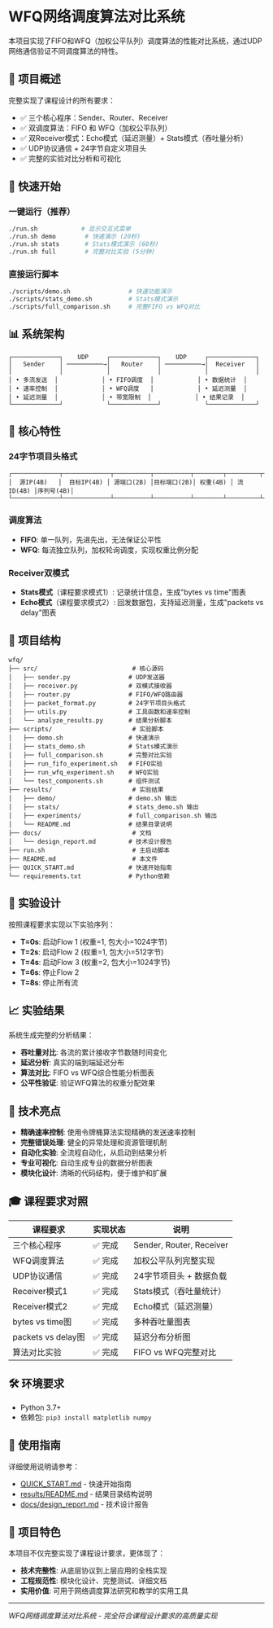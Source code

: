 # WFQ网络调度算法对比系统

本项目实现了FIFO和WFQ（加权公平队列）调度算法的性能对比系统，通过UDP网络通信验证不同调度算法的特性。

## 🎯 项目概述

完整实现了课程设计的所有要求：
- ✅ 三个核心程序：Sender、Router、Receiver
- ✅ 双调度算法：FIFO 和 WFQ（加权公平队列）
- ✅ 双Receiver模式：Echo模式（延迟测量）+ Stats模式（吞吐量分析）
- ✅ UDP协议通信 + 24字节自定义项目头
- ✅ 完整的实验对比分析和可视化

## 🚀 快速开始

### 一键运行（推荐）
```bash
./run.sh            # 显示交互式菜单
./run.sh demo        # 快速演示 (20秒)
./run.sh stats       # Stats模式演示 (60秒)
./run.sh full        # 完整对比实验 (5分钟)
```

### 直接运行脚本
```bash
./scripts/demo.sh                # 快速功能演示
./scripts/stats_demo.sh          # Stats模式演示  
./scripts/full_comparison.sh     # 完整FIFO vs WFQ对比
```

## 📊 系统架构

```
┌─────────────┐    UDP     ┌─────────────┐    UDP     ┌─────────────┐
│   Sender    │ ──────────→│   Router    │ ──────────→│  Receiver   │
│             │            │             │            │             │
│ • 多流发送  │            │ • FIFO调度  │            │ • 数据统计  │
│ • 速率控制  │            │ • WFQ调度   │            │ • 延迟测量  │
│ • 延迟测量  │            │ • 带宽限制  │            │ • 结果记录  │
└─────────────┘            └─────────────┘            └─────────────┘
```

## 🔧 核心特性

### 24字节项目头格式
```
┌─────────────┬─────────────┬──────────┬──────────┬────────┬─────────┬─────────┐
│  源IP(4B)   │  目标IP(4B) │ 源端口(2B) │目标端口(2B)│ 权重(4B) │ 流ID(4B) │序列号(4B)│
└─────────────┴─────────────┴──────────┴──────────┴────────┴─────────┴─────────┘
```

### 调度算法
- **FIFO**: 单一队列，先进先出，无法保证公平性
- **WFQ**: 每流独立队列，加权轮询调度，实现权重比例分配

### Receiver双模式
- **Stats模式**（课程要求模式1）: 记录统计信息，生成"bytes vs time"图表
- **Echo模式**（课程要求模式2）: 回发数据包，支持延迟测量，生成"packets vs delay"图表

## 📁 项目结构

```
wfq/
├── src/                          # 核心源码
│   ├── sender.py                # UDP发送器
│   ├── receiver.py              # 双模式接收器
│   ├── router.py                # FIFO/WFQ路由器
│   ├── packet_format.py         # 24字节项目头格式
│   ├── utils.py                 # 工具函数和速率控制
│   └── analyze_results.py       # 结果分析脚本
├── scripts/                      # 实验脚本
│   ├── demo.sh                  # 快速演示
│   ├── stats_demo.sh            # Stats模式演示
│   ├── full_comparison.sh       # 完整对比实验
│   ├── run_fifo_experiment.sh   # FIFO实验
│   ├── run_wfq_experiment.sh    # WFQ实验
│   └── test_components.sh       # 组件测试
├── results/                      # 实验结果
│   ├── demo/                    # demo.sh 输出
│   ├── stats/                   # stats_demo.sh 输出
│   ├── experiments/             # full_comparison.sh 输出
│   └── README.md                # 结果目录说明
├── docs/                         # 文档
│   └── design_report.md         # 技术设计报告
├── run.sh                        # 主启动脚本
├── README.md                     # 本文件
├── QUICK_START.md               # 快速开始指南
└── requirements.txt             # Python依赖
```

## 🧪 实验设计

按照课程要求实现以下实验序列：
- **T=0s**: 启动Flow 1 (权重=1, 包大小=1024字节)
- **T=2s**: 启动Flow 2 (权重=1, 包大小=512字节)
- **T=4s**: 启动Flow 3 (权重=2, 包大小=1024字节)
- **T=6s**: 停止Flow 2
- **T=8s**: 停止所有流

## 📈 实验结果

系统生成完整的分析结果：
- **吞吐量对比**: 各流的累计接收字节数随时间变化
- **延迟分析**: 真实的端到端延迟分布
- **算法对比**: FIFO vs WFQ综合性能分析图表
- **公平性验证**: 验证WFQ算法的权重分配效果

## 🎯 技术亮点

- **精确速率控制**: 使用令牌桶算法实现精确的发送速率控制
- **完整错误处理**: 健全的异常处理和资源管理机制
- **自动化实验**: 全流程自动化，从启动到结果分析
- **专业可视化**: 自动生成专业的数据分析图表
- **模块化设计**: 清晰的代码结构，便于维护和扩展

## 🎓 课程要求对照

| 课程要求 | 实现状态 | 说明 |
|----------|----------|------|
| 三个核心程序 | ✅ 完成 | Sender, Router, Receiver |
| WFQ调度算法 | ✅ 完成 | 加权公平队列完整实现 |
| UDP协议通信 | ✅ 完成 | 24字节项目头 + 数据负载 |
| Receiver模式1 | ✅ 完成 | Stats模式（吞吐量统计） |
| Receiver模式2 | ✅ 完成 | Echo模式（延迟测量） |
| bytes vs time图 | ✅ 完成 | 多种吞吐量图表 |
| packets vs delay图 | ✅ 完成 | 延迟分布分析图 |
| 算法对比实验 | ✅ 完成 | FIFO vs WFQ完整对比 |

## 🛠️ 环境要求

- Python 3.7+
- 依赖包: `pip3 install matplotlib numpy`

## 📖 使用指南

详细使用说明请参考：
- [QUICK_START.md](QUICK_START.md) - 快速开始指南
- [results/README.md](results/README.md) - 结果目录结构说明
- [docs/design_report.md](docs/design_report.md) - 技术设计报告

## 🎉 项目特色

本项目不仅完整实现了课程设计要求，更体现了：
- **技术完整性**: 从底层协议到上层应用的全栈实现
- **工程规范性**: 模块化设计、完整测试、详细文档
- **实用价值**: 可用于网络调度算法研究和教学的实用工具

---

*WFQ网络调度算法对比系统 - 完全符合课程设计要求的高质量实现*
